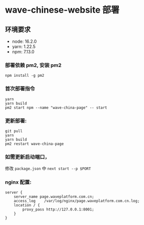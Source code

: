 # wave-chinese-website 部署

## 环境要求
- node: 16.2.0
- yarn: 1.22.5
- npm: 7.13.0

### 部署依赖 pm2, 安装 pm2
```
npm install -g pm2
```

### 首次部署指令
```
yarn
yarn build
pm2 start npm --name "wave-china-page" -- start
```

### 更新部署:
```shell
git pull
yarn
yarn build
pm2 restart wave-china-page
```

### 如需更新启动端口，
修改 `package.json` 中 `next start --p $PORT`

### nginx 配置:
```
server {
    server_name page.waveplatform.com.cn;
    access_log    /var/log/nginx/page.waveplatform.com.cn.log;
    location / {
        proxy_pass http://127.0.0.1:8001;
    }
}
```